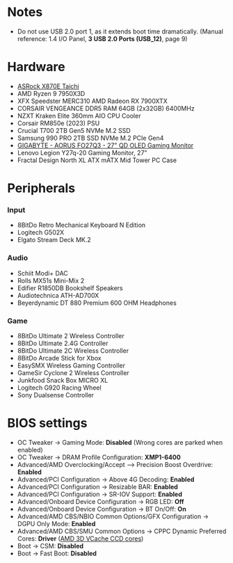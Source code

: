 # Notes
* Do not use USB 2.0 port 1, as it extends boot time dramatically. (Manual reference: 1.4 I/O Panel, **3 USB 2.0 Ports (USB_12)**, page 9)

# Hardware
* [ASRock X870E Taichi](https://www.asrock.com/mb/AMD/X870E%20Taichi/index.asp)
* AMD Ryzen 9 7950X3D
* XFX Speedster MERC310 AMD Radeon RX 7900XTX
* CORSAIR VENGEANCE DDR5 RAM 64GB (2x32GB) 6400MHz
* NZXT Kraken Elite 360mm AIO CPU Cooler
* Corsair RM850e (2023) PSU
* Crucial T700 2TB Gen5 NVMe M.2 SSD
* Samsung 990 PRO 2TB SSD NVMe M.2 PCIe Gen4
* [GIGABYTE - AORUS FO27Q3 - 27" QD OLED Gaming Monitor](https://www.gigabyte.com/Monitor/AORUS-FO27Q3)
* Lenovo Legion Y27q-20 Gaming Monitor, 27”
* Fractal Design North XL ATX mATX Mid Tower PC Case
# Peripherals
### Input
* 8BitDo Retro Mechanical Keyboard N Edition
* Logitech G502X
* Elgato Stream Deck MK.2
### Audio
* Schiit Modi+ DAC
* Rolls MX51s Mini-Mix 2
* Edifier R1850DB Bookshelf Speakers
* Audiotechnica ATH-AD700X
* Beyerdynamic DT 880 Premium 600 OHM Headphones
### Game
* 8BitDo Ultimate 2 Wireless Controller
* 8BitDo Ultimate 2.4G Controller
* 8BitDo Ultimate 2C Wireless Controller
* 8BitDo Arcade Stick for Xbox
* EasySMX Wireless Gaming Controller
* GameSir Cyclone 2 Wireless Controller
* Junkfood Snack Box MICRO XL
* Logitech G920 Racing Wheel
* Sony Dualsense Controller
# BIOS settings
* OC Tweaker -> Gaming Mode: **Disabled** (Wrong cores are parked when enabled)
* OC Tweaker -> DRAM Profile Configuration: **XMP1-6400**
* Advanced/AMD Overclocking/Accept --> Precision Boost Overdrive: **Enabled**
* Advanced/PCI Configuration -> Above 4G Decoding: **Enabled**
* Advanced/PCI Configuration -> Resizable BAR: **Enabled**
* Advanced/PCI Configuration -> SR-IOV Support: **Enabled**
* Advanced/Onboard Device Configuration -> RGB LED: **Off**
* Advanced/Onboard Device Configuration -> BT On/Off: **On**
* Advanced/AMD CBS/NBIO Common Options/GFX Configuration -> DGPU Only Mode: **Enabled**
* Advanced/AMD CBS/SMU Common Options -> CPPC Dynamic Preferred Cores: **Driver** ([AMD 3D VCache CCD cores](https://wiki.cachyos.org/configuration/general_system_tweaks/#amd-3d-v-cache-optimizer))
* Boot -> CSM: **Disabled**
* Boot -> Fast Boot: **Disabled**